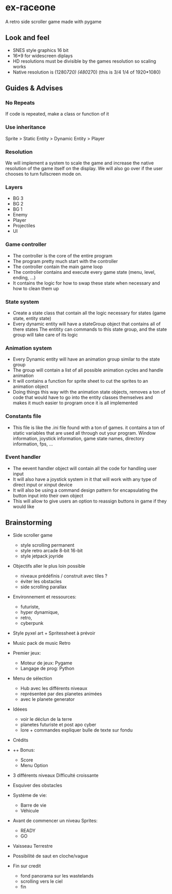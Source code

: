 # ex-raceone

A retro side scroller game made with pygame

## Look and feel

- SNES style graphics 16 bit
- 16*9 for widescreen diplays
- HD resolutions must be divisible by the games resolution so scaling works
- Native resolution is (1280*720) (480*270) (this is 3/4 1/4 of 1920*1080)

## Guides & Advises

### No Repeats

If code is repeated, make a class or function of it

### Use inheritance

Sprite > Static Entity > Dynamic Entity > Player

### Resolution

We will implement a system to scale the game and increase the native resolution of the game itself on the display.
We will also go over if the user chooses to turn fullscreen mode on.

### Layers

- BG 3
- BG 2
- BG 1
- Enemy
- Player
- Projectiles
- UI

### Game controller

- The controller is the core of the entire program
- The program pretty much start with the controller
- The controller contain the main game loop
- The controller contains and execute every game state (menu, level, ending, ...)
- It contains the logic for how to swap these state when necessary and how to clean them up

### State system

- Create a state class that contain all the logic necessary for states (game state, entity state)
- Every dynamic entity will have a stateGroup object that contains all of there states
The entitity can commands to this state group, and the state group will take care of its logic

### Animation system

- Every Dynamic entity will have an animation group similar to the state group
- The group will contain a list of all possible animation cycles and handle animation
- It will contains a function for sprite sheet to cut the sprites to an animation object
- Doing things this way with the animation state objects, removes a ton of code that would have to go into the entity classes themselves and makes it much easier to program once it is all implemented

### Constants file

- This file is like the .ini file found with a ton of games. it contains a ton of static variables that are used all through out your program. Window information, joystick information, game state names, directory information, fps, ...

### Event handler

- The eevent handler object will contain all the code for handling user input
- It will also have a joystick system in it that will work with any type of direct input or xinput device
- It will also be using a command design pattern for encapsulating the button input into their own object
- This will allow to give users an option to reassign buttons in game if they would like

## Brainstorming

- Side scroller game
  - style scrolling permanent
  - style retro arcade 8-bit 16-bit
  - style jetpack joyride

- Objectifs aller le plus loin possible
  - niveaux prédéfinis / construit  avec tiles ?
  - éviter les obstacles
  - side scrolling parallax

- Environnement et ressources:
  - futuriste,
  - hyper dynamique,
  - retro,
  - cyberpunk

- Style pyxel art + Spritessheet à prévoir

- Music pack de music Retro

- Premier jeux:
  - Moteur de jeux: Pygame
  - Langage de prog: Python

- Menu de sélection
  - Hub avec les différents niveaux
  - représenteé par des planetes animées
  - avec le planete generator

- Idéees
  - voir le déclun de la terre
  - planetes futuriste et post apo cyber
  - lore + commandes expliquer bulle de texte sur fondu

- Crédits

- ++ Bonus:
  - Score
  - Menu Option

- 3 différents niveaux Difficulté croissante

- Esquiver des obstacles

- Système de vie:
  - Barre de vie
  - Véhicule

- Avant de commencer un niveau Sprites:
  - READY
  - GO

- Vaisseau Terrestre

- Possibilité de saut en cloche/vague

- Fin sur credit
  - fond panorama sur les wastelands
  - scrolling vers le ciel
  - fin
